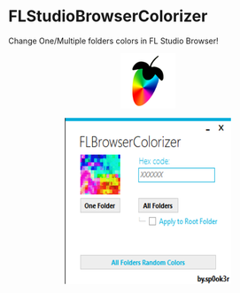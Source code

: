 # FLStudioBrowserColorizer
Change One/Multiple folders colors in FL Studio Browser!

<p align="center">
<img width="100" height="100" src="https://raw.githubusercontent.com/sp0ok3r/FLStudioBrowserColorizer/master/fl-studio-icon.png">
</p>

<p align="center">
<img width="300" height="300" src="https://raw.githubusercontent.com/sp0ok3r/FLStudioBrowserColorizer/master/flsbc_img.png">
</p>
